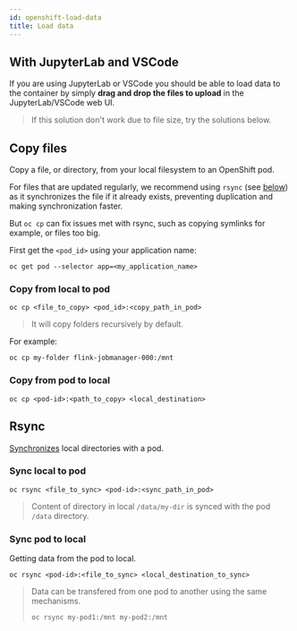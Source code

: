 ```yaml
---
id: openshift-load-data
title: Load data
---
```


## With JupyterLab and VSCode

If you are using JupyterLab or VSCode you should be able to load data to the container by simply **drag and drop the files to upload** in the JupyterLab/VSCode web UI.

> If this solution don't work due to file size, try the solutions below.

## Copy files

Copy a file, or directory, from your local filesystem to an OpenShift pod.

For files that are updated regularly, we recommend using `rsync` (see [below](/dsri-documentation/docs/openshift-load-data#rsync)) as it synchronizes the file if it already exists, preventing duplication and making synchronization faster. 

But `oc cp` can fix issues met with rsync, such as copying symlinks for example, or files too big.

First get the `<pod_id>` using your application name:

```shell
oc get pod --selector app=<my_application_name>
```

### Copy from local to pod

```shell
oc cp <file_to_copy> <pod_id>:<copy_path_in_pod>
```

> It will copy folders recursively by default.

For example:

```shell
oc cp my-folder flink-jobmanager-000:/mnt
```

### Copy from pod to local

```shell
oc cp <pod-id>:<path_to_copy> <local_destination>
```

## Rsync

[Synchronizes](https://docs.openshift.com/enterprise/3.1/dev_guide/copy_files_to_container.html) local directories with a pod.

### Sync local to pod

```shell
oc rsync <file_to_sync> <pod-id>:<sync_path_in_pod>
```

> Content of directory in local `/data/my-dir` is synced with the pod `/data` directory.

### Sync pod to local

Getting data from the pod to local.

```shell
oc rsync <pod-id>:<file_to_sync> <local_destination_to_sync>
```

> Data can be transfered from one pod to another using the same mechanisms.
>
> ```shell
> oc rsync my-pod1:/mnt my-pod2:/mnt
> ```
